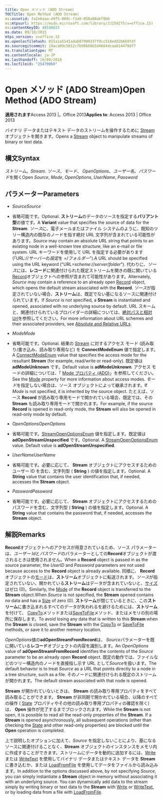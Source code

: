 ```yaml
---
title: Open メソッド (ADO Stream)
TOCTitle: Open Method (ADO Stream)
ms:assetid: fa2e6aaa-e9f5-009c-f3a0-050a00abf9b0
ms:mtpsurl: https://msdn.microsoft.com/library/JJ250275(v=office.15)
ms:contentKeyID: 48548833
ms.date: 09/18/2015
mtps_version: v=office.15
ms.openlocfilehash: 025a1a5141adab07999337f9cc518edd2b669fdf
ms.sourcegitcommit: 19aca09c5812cfb98b68b5d4604dcaa814479df7
ms.translationtype: MT
ms.contentlocale: ja-JP
ms.lasthandoff: 10/09/2018
ms.locfileid: "25479060"
---
```

# <a name="open-method-ado-stream"></a><span data-ttu-id="b34d2-102">Open メソッド (ADO Stream)</span><span class="sxs-lookup"><span data-stu-id="b34d2-102">Open Method (ADO Stream)</span></span>


<span data-ttu-id="b34d2-103">**適用されます**Access 2013 |。Office 2013</span><span class="sxs-lookup"><span data-stu-id="b34d2-103">**Applies to**: Access 2013 | Office 2013</span></span>


<span data-ttu-id="b34d2-104">バイナリ データまたはテキスト データのストリームを操作するために [Stream](stream-object-ado.md) オブジェクトを開きます。</span><span class="sxs-lookup"><span data-stu-id="b34d2-104">Opens a [Stream](stream-object-ado.md) object to manipulate streams of binary or text data.</span></span>

## <a name="syntax"></a><span data-ttu-id="b34d2-105">構文</span><span class="sxs-lookup"><span data-stu-id="b34d2-105">Syntax</span></span>

<span data-ttu-id="b34d2-106">*ストリーム*。</span><span class="sxs-lookup"><span data-stu-id="b34d2-106">*Stream*.</span></span> <span data-ttu-id="b34d2-107">*ソース*、*モード*、 *OpenOptions*、*ユーザー名*、*パスワード*を開く</span><span class="sxs-lookup"><span data-stu-id="b34d2-107">Open *Source*, *Mode*, *OpenOptions*, *UserName*, *Password*</span></span>

## <a name="parameters"></a><span data-ttu-id="b34d2-108">パラメーター</span><span class="sxs-lookup"><span data-stu-id="b34d2-108">Parameters</span></span>

  - <span data-ttu-id="b34d2-109">*Source*</span><span class="sxs-lookup"><span data-stu-id="b34d2-109">*Source*</span></span>

  - <span data-ttu-id="b34d2-110">省略可能です。</span><span class="sxs-lookup"><span data-stu-id="b34d2-110">Optional.</span></span> <span data-ttu-id="b34d2-111">**ストリーム**のデータのソースを指定する**バリアント型**の値です。</span><span class="sxs-lookup"><span data-stu-id="b34d2-111">A **Variant** value that specifies the source of data for the **Stream**.</span></span> <span data-ttu-id="b34d2-112">*ソース*に、電子メールまたはファイル システムのように、既知のツリー構造内の既存のノードを指す絶対 URL 文字列が含まれている可能性があります。</span><span class="sxs-lookup"><span data-stu-id="b34d2-112">*Source* may contain an absolute URL string that points to an existing node in a well-known tree structure, like an e-mail or file system.</span></span> <span data-ttu-id="b34d2-113">URL キーワードを使用して URL を指定する必要があります (「URL://*サーバー*の*設定*を =/*フォルダー*").</span><span class="sxs-lookup"><span data-stu-id="b34d2-113">A URL should be specified using the URL keyword ("URL=*scheme*://*server*/*folder*").</span></span> <span data-ttu-id="b34d2-114">代わりに、*ソース*には、**レコード**に関連付けられた既定ストリームを開きの既に開いている[Record](record-object-ado.md)オブジェクトへの参照が含まれて可能性があります。</span><span class="sxs-lookup"><span data-stu-id="b34d2-114">Alternately, *Source* may contain a reference to an already open [Record](record-object-ado.md) object, which opens the default stream associated with the **Record**.</span></span> <span data-ttu-id="b34d2-115">*ソース*が指定されていない場合、**ストリーム**は、既定でない基になるソースに関連付けられています。</span><span class="sxs-lookup"><span data-stu-id="b34d2-115">If *Source* is not specified, a **Stream** is instantiated and opened, associated with no underlying source by default.</span></span> <span data-ttu-id="b34d2-116">URL スキームと、関連付けられているプロバイダーの詳細については、[絶対パスと相対 Url](absolute-and-relative-urls.md)を参照してください。</span><span class="sxs-lookup"><span data-stu-id="b34d2-116">For more information about URL schemes and their associated providers, see [Absolute and Relative URLs](absolute-and-relative-urls.md).</span></span>

  - <span data-ttu-id="b34d2-117">*Mode*</span><span class="sxs-lookup"><span data-stu-id="b34d2-117">*Mode*</span></span>

  - <span data-ttu-id="b34d2-118">省略可能です。</span><span class="sxs-lookup"><span data-stu-id="b34d2-118">Optional.</span></span> <span data-ttu-id="b34d2-119">結果の [Stream](connectmodeenum.md) に対するアクセス モード (読み取り/書き込み、読み取り専用など) を **ConnectModeEnum** 値で指定します。</span><span class="sxs-lookup"><span data-stu-id="b34d2-119">A [ConnectModeEnum](connectmodeenum.md) value that specifies the access mode for the resultant **Stream** (for example, read/write or read-only).</span></span> <span data-ttu-id="b34d2-120">既定値は **adModeUnknown** です。</span><span class="sxs-lookup"><span data-stu-id="b34d2-120">Default value is **adModeUnknown**.</span></span> <span data-ttu-id="b34d2-121">アクセス モードの詳細については、「 [Mode プロパティ (ADO)](mode-property-ado.md)」を参照してください。</span><span class="sxs-lookup"><span data-stu-id="b34d2-121">See the [Mode](mode-property-ado.md) property for more information about access modes.</span></span> <span data-ttu-id="b34d2-122">*モード*を指定しない場合は、ソース オブジェクトによって継承されます。</span><span class="sxs-lookup"><span data-stu-id="b34d2-122">If *Mode* is not specified, it is inherited by the source object.</span></span> <span data-ttu-id="b34d2-123">たとえば、ソース **Record** が読み取り専用モードで開かれている場合、既定では、その **Stream** も読み取り専用モードで開かれます。</span><span class="sxs-lookup"><span data-stu-id="b34d2-123">For example, if the source **Record** is opened in read-only mode, the **Stream** will also be opened in read-only mode by default.</span></span>

  - <span data-ttu-id="b34d2-124">*OpenOptions*</span><span class="sxs-lookup"><span data-stu-id="b34d2-124">*OpenOptions*</span></span>

  - <span data-ttu-id="b34d2-p104">省略可能です。[StreamOpenOptionsEnum](streamopenoptionsenum.md) 値を指定します。既定値は **adOpenStreamUnspecified** です。</span><span class="sxs-lookup"><span data-stu-id="b34d2-p104">Optional. A [StreamOpenOptionsEnum](streamopenoptionsenum.md) value. Default value is **adOpenStreamUnspecified**.</span></span>

  - <span data-ttu-id="b34d2-128">*UserName*</span><span class="sxs-lookup"><span data-stu-id="b34d2-128">*UserName*</span></span>

  - <span data-ttu-id="b34d2-p105">省略可能です。必要に応じて、 **Stream** オブジェクトにアクセスするためのユーザー ID を含む、文字列型 ( **String** ) の値を指定します。</span><span class="sxs-lookup"><span data-stu-id="b34d2-p105">Optional. A **String** value that contains the user identification that, if needed, accesses the **Stream** object.</span></span>

  - <span data-ttu-id="b34d2-131">*Password*</span><span class="sxs-lookup"><span data-stu-id="b34d2-131">*Password*</span></span>

  - <span data-ttu-id="b34d2-p106">省略可能です。必要に応じて、 **Stream** オブジェクトにアクセスするためのパスワードを含む、文字列型 ( **String** ) の値を指定します。</span><span class="sxs-lookup"><span data-stu-id="b34d2-p106">Optional. A **String** value that contains the password that, if needed, accesses the **Stream** object.</span></span>

## <a name="remarks"></a><span data-ttu-id="b34d2-134">解説</span><span class="sxs-lookup"><span data-stu-id="b34d2-134">Remarks</span></span>

<span data-ttu-id="b34d2-135">**Record**オブジェクトへのアクセスが用意されているため、ソース パラメーターは、*ユーザー Id*と*パスワード*のパラメーターとしての**Record**オブジェクトが渡されるときは使用されません。</span><span class="sxs-lookup"><span data-stu-id="b34d2-135">When a **Record** object is passed in as the source parameter, the *UserID* and *Password* parameters are not used because access to the **Record** object is already available.</span></span> <span data-ttu-id="b34d2-136">同様に、 **Record**オブジェクトの[モード](mode-property-ado.md)は、**ストリーム**オブジェクトに転送されます。*ソース*が指定されていない、開かれている**ストリーム**はデータが含まれていないと、[サイズ](https://msdn.microsoft.com/library/jj250128\(v=office.15\))はゼロ (0)。</span><span class="sxs-lookup"><span data-stu-id="b34d2-136">Similarly, the [Mode](mode-property-ado.md) of the **Record** object is transferred to the **Stream** object.When *Source* is not specified, the **Stream** opened contains no data and has a [Size](https://msdn.microsoft.com/library/jj250128\(v=office.15\)) of zero (0).</span></span> <span data-ttu-id="b34d2-137">**ストリーム**が閉じているときに、この**ストリーム**に書き込まれるすべてのデータが失われるを避けるためには、**ストリーム**を付けて、 [CopyTo](copyto-method-ado.md)メソッドまたは[SaveToFile](savetofile-method-ado.md)メソッド、またはメモリの別の場所に保存します。</span><span class="sxs-lookup"><span data-stu-id="b34d2-137">To avoid losing any data that is written to this **Stream** when the **Stream** is closed, save the **Stream** with the [CopyTo](copyto-method-ado.md) or [SaveToFile](savetofile-method-ado.md) methods, or save it to another memory location.</span></span>

<span data-ttu-id="b34d2-138">*OpenOptions*値の**adOpenStreamFromRecord**は、 *Source*パラメーターを既に開いている**レコード**オブジェクトの内容を識別します。</span><span class="sxs-lookup"><span data-stu-id="b34d2-138">An *OpenOptions* value of **adOpenStreamFromRecord** identifies the contents of the *Source* parameter to be an already open **Record** object.</span></span> <span data-ttu-id="b34d2-139">既定の動作では、ファイルなどのツリー構造内のノードを直接指し示す URL として*Source*を扱います。</span><span class="sxs-lookup"><span data-stu-id="b34d2-139">The default behavior is to treat *Source* as a URL that points directly to a node in a tree structure, such as a file.</span></span> <span data-ttu-id="b34d2-140">そのノードに関連付けられる既定のストリームが開かれます。</span><span class="sxs-lookup"><span data-stu-id="b34d2-140">The default stream associated with that node is opened.</span></span>

<span data-ttu-id="b34d2-p109">**Stream** が開かれていないときは、 **Stream** の読み取り専用プロパティをすべて読み取ることができます。 **Stream** が非同期で開かれている場合、以降のすべての操作 ( [State](state-property-ado.md) プロパティやその他の読み取り専用プロパティの確認を除く) は、 **Open** 操作が完了するまでブロックされます。</span><span class="sxs-lookup"><span data-stu-id="b34d2-p109">While the **Stream** is not open, it is possible to read all the read-only properties of the **Stream**. If a **Stream** is opened asynchronously, all subsequent operations (other than checking the [State](state-property-ado.md) and other read-only properties) are blocked until the **Open** operation is completed.</span></span>

<span data-ttu-id="b34d2-p110">上で説明したオプションに加えて、*Source* を指定しないことにより、基になるソースに関連付けることなく、**Stream** オブジェクトのインスタンスをメモリ内に作成することができます。ストリームにデータを動的に追加するには、[Write](write-method-ado.md) または [WriteText](writetext-method-ado.md) を使用してバイナリ データまたはテキスト データを **Stream** に書き込むか、または [LoadFromFile](loadfromfile-method-ado.md) を使用してデータをファイルから読み込みます。</span><span class="sxs-lookup"><span data-stu-id="b34d2-p110">In addition to the options discussed above, by not specifying *Source*, you can simply instantiate a **Stream** object in memory without associating it with an underlying source. You can dynamically add data to the stream simply by writing binary or text data to the **Stream** with [Write](write-method-ado.md) or [WriteText](writetext-method-ado.md), or by loading data from a file with [LoadFromFile](loadfromfile-method-ado.md).</span></span>

